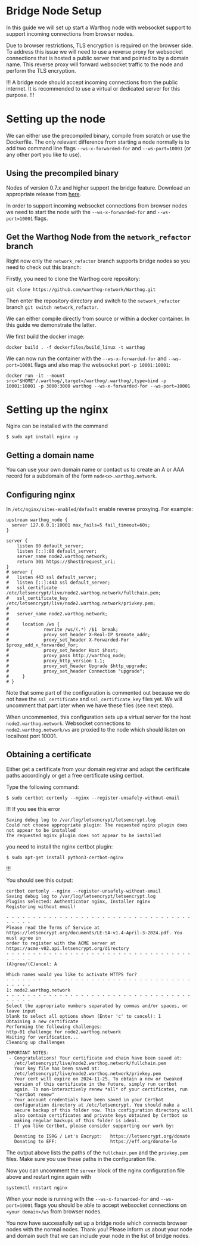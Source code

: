 # Bridge Node Setup
In this guide we will set up start a Warthog node with websocket support to support incoming connections from browser nodes. 

Due to browser restrictions, TLS encryption is required on the browser side. To address this issue we will need to use a reverse proxy for websocket connections that is hosted a public server that and pointed to by a domain name.
This reverse proxy will forward websocket traffic to the node and perform the TLS encryption.

!!!
A bridge node should accept incoming connections from the public internet. It is recommended to use a virtual or dedicated server for this purpose.
!!!

# Setting up the node
We can either use the precompiled binary, compile from scratch or use the Dockerfile. The only relevant difference from starting a node normally is to add two command line flags `--ws-x-forwarded-for` and `--ws-port=10001` (or any other port you like to use).

## Using the precompiled binary
Nodes of version 0.7.x and higher support the bridge feature. Download an appropriate release from [here](https://github.com/warthog-network/Warthog/releases).

In order to support incoming websocket connections from browser nodes we need to start the node with the `--ws-x-forwarded-for` and `--ws-port=10001` flags. 

## Get the Warthog Node from the `network_refactor` branch
Right now only the `network_refactor` branch supports bridge nodes so you need to check out this branch: 

Firstly, you need to clone the Warthog core repository:
```
git clone https://github.com/warthog-network/Warthog.git
```
Then enter the repository directory and switch to the `network_refactor` branch ```git switch network_refactor```.

We can either compile directly from source or within a docker container. In this guide we demonstrate the latter.

We first build the docker image: 
```
docker build . -f dockerfiles/build_linux -t warthog
```

We can now run the container with the `--ws-x-forwarded-for` and `--ws-port=10001` flags and also map the websocket port `-p 10001:10001`:
```shell
docker run -it --mount src="$HOME"/.warthog/,target=/warthog/.warthog/,type=bind -p 10001:10001 -p 3000:3000 warthog --ws-x-forwarded-for --ws-port=10001
```

# Setting up the nginx
Nginx can be installed with the command
```console
$ sudo apt install nginx -y
```
## Getting a domain name
You can use your own domain name or contact us to create an A or AAA record for a subdomain of the form `node<x>.warthog.network`.

## Configuring nginx
In `/etc/nginx/sites-enabled/default` enable reverse proxying. For example:
```
upstream warthog_node {
  server 127.0.0.1:10001 max_fails=5 fail_timeout=60s;
}

server {
    listen 80 default_server;
    listen [::]:80 default_server;
    server_name node2.warthog.network;
    return 301 https://$host$request_uri;
}
# server {
# 	listen 443 ssl default_server;
# 	listen [::]:443 ssl default_server;
# 	ssl_certificate     /etc/letsencrypt/live/node2.warthog.network/fullchain.pem;
# 	ssl_certificate_key /etc/letsencrypt/live/node2.warthog.network/privkey.pem;
# 
# 	server_name node2.warthog.network;
# 
#     location /ws {
#             rewrite /ws/(.*) /$1  break;
#             proxy_set_header X-Real-IP $remote_addr;
#             proxy_set_header X-Forwarded-For $proxy_add_x_forwarded_for;
#             proxy_set_header Host $host;
#             proxy_pass http://warthog_node;
#             proxy_http_version 1.1;
#             proxy_set_header Upgrade $http_upgrade;
#             proxy_set_header Connection "upgrade";
#     }
# }
```

 Note that some part of the configuration is commented out because we do not have the `ssl_certificate` and `ssl_certificate_key` files yet. We will uncomment that part later when we have these files (see next step).

When uncommented, this configuration sets up a virtual server for the host `node2.warthog.network`. Websocket connections to `node2.warthog.network/ws` are proxied to the node which should listen on localhost port 10001. 

## Obtaining a certificate
Either get a certificate from your domain registrar and adapt the certificate paths accordingly or get a free certificate using certbot.

Type the following command:
```
$ sudo certbot certonly --nginx --register-unsafely-without-email
```


!!!
If you see this error
```console
Saving debug log to /var/log/letsencrypt/letsencrypt.log
Could not choose appropriate plugin: The requested nginx plugin does not appear to be installed
The requested nginx plugin does not appear to be installed
```

you need to install the nginx certbot plugin:
```console
$ sudo apt-get install python3-certbot-nginx
```
!!!

You should see this output:
```
certbot certonly --nginx --register-unsafely-without-email
Saving debug log to /var/log/letsencrypt/letsencrypt.log
Plugins selected: Authenticator nginx, Installer nginx
Registering without email!

- - - - - - - - - - - - - - - - - - - - - - - - - - - - - - - - - - - - - - - -
Please read the Terms of Service at
https://letsencrypt.org/documents/LE-SA-v1.4-April-3-2024.pdf. You must agree in
order to register with the ACME server at
https://acme-v02.api.letsencrypt.org/directory
- - - - - - - - - - - - - - - - - - - - - - - - - - - - - - - - - - - - - - - -
(A)gree/(C)ancel: A

Which names would you like to activate HTTPS for?
- - - - - - - - - - - - - - - - - - - - - - - - - - - - - - - - - - - - - - - -
1: node2.warthog.network
- - - - - - - - - - - - - - - - - - - - - - - - - - - - - - - - - - - - - - - -
Select the appropriate numbers separated by commas and/or spaces, or leave input
blank to select all options shown (Enter 'c' to cancel): 1
Obtaining a new certificate
Performing the following challenges:
http-01 challenge for node2.warthog.network
Waiting for verification...
Cleaning up challenges

IMPORTANT NOTES:
 - Congratulations! Your certificate and chain have been saved at:
   /etc/letsencrypt/live/node2.warthog.network/fullchain.pem
   Your key file has been saved at:
   /etc/letsencrypt/live/node2.warthog.network/privkey.pem
   Your cert will expire on 2024-11-25. To obtain a new or tweaked
   version of this certificate in the future, simply run certbot
   again. To non-interactively renew *all* of your certificates, run
   "certbot renew"
 - Your account credentials have been saved in your Certbot
   configuration directory at /etc/letsencrypt. You should make a
   secure backup of this folder now. This configuration directory will
   also contain certificates and private keys obtained by Certbot so
   making regular backups of this folder is ideal.
 - If you like Certbot, please consider supporting our work by:

   Donating to ISRG / Let's Encrypt:   https://letsencrypt.org/donate
   Donating to EFF:                    https://eff.org/donate-le
```

The output above lists the paths of the `fullchain.pem` and the `privkey.pem` files. Make sure you use these paths in the configuration file.

Now you can uncomment the `server` block of the nginx configuration file above and restart nginx again with
```
systemctl restart nginx
```

When your node is running with the `--ws-x-forwarded-for` and `--ws-port=10001` flags you should be able to accept websocket connections on `<your domain>/ws` from browser nodes. 

You now have successfully set up a bridge node which connects browser nodes with the normal nodes. Thank you! Please inform us about your node and domain such that we can include your node in the list of bridge nodes.

